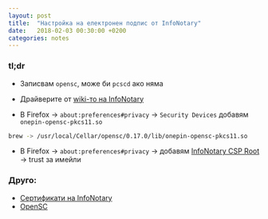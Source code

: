 ```yaml
---
layout: post
title:  "Настройка на електронен подпис от InfoNotary"
date:   2018-02-03 00:30:00 +0200
categories: notes
---
```


### tl;dr

* Записвам `opensc`, може би `pcscd` ако няма

* Драйверите от [wiki-то на InfoNotary](http://wiki.infonotary.com/)

* В Firefox → `about:preferences#privacy` → `Security Devices` добавям `onepin-opensc-pkcs11.so`

```bash
brew -> /usr/local/Cellar/opensc/0.17.0/lib/onepin-opensc-pkcs11.so
```

* В Firefox → `about:preferences#privacy` → добавям [InfoNotary CSP Root](http://repository.infonotary.com/files/certificates/INotaryCertChain-MacOS.p7b) → trust за имейли

### Друго:

* [Сертификати на InfoNotary](http://www.infonotary.com/site/?p=doc_g1_3)
* [OpenSC](https://github.com/OpenSC/OpenSC)
